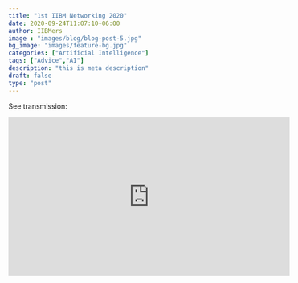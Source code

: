 ```yaml
---
title: "1st IIBM Networking 2020"
date: 2020-09-24T11:07:10+06:00
author: IIBMers
image : "images/blog/blog-post-5.jpg"
bg_image: "images/feature-bg.jpg"
categories: ["Artificial Intelligence"]
tags: ["Advice","AI"]
description: "this is meta description"
draft: false
type: "post"
---
```


See transmission: </p>


<iframe width="560" height="315" src="https://www.youtube.com/embed/KxCcJ1k_YhU" title="YouTube video player" frameborder="0" allow="accelerometer; autoplay; clipboard-write; encrypted-media; gyroscope; picture-in-picture" allowfullscreen></iframe>
